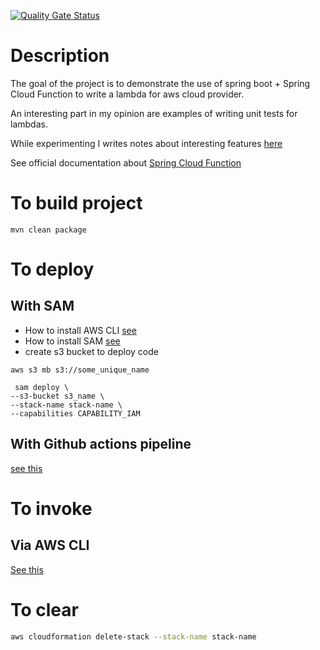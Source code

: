[![Quality Gate Status](https://sonarcloud.io/api/project_badges/measure?project=antonovdmitriy_learning-aws-lambda-springboot&metric=alert_status)](https://sonarcloud.io/summary/new_code?id=antonovdmitriy_learning-aws-lambda-springboot)

# Description

The goal of the project is to demonstrate the use of spring boot + Spring Cloud Function to write a lambda 
for aws cloud provider. 

An interesting part in my opinion are examples of writing unit tests for lambdas.

While experimenting I writes notes about interesting features [here](https://github.com/antonovdmitriy/it-notes/blob/master/aws/AWS.md#spring-cloud-functions) 

See official documentation about [Spring Cloud Function](https://docs.spring.io/spring-cloud-function/docs/current/reference/html/aws.html#_introduction)

# To build project

```shell
mvn clean package
```

# To deploy

## With SAM
- How to install AWS CLI [see](https://github.com/antonovdmitriy/it-notes/blob/master/aws/AWS.md#aws-sam-cli)
- How to install SAM  [see](https://github.com/antonovdmitriy/it-notes/blob/master/aws/AWS.md#aws-sam-cli)
- create s3 bucket to deploy code 

```shell
aws s3 mb s3://some_unique_name
```

```shell
 sam deploy \
--s3-bucket s3_name \
--stack-name stack-name \
--capabilities CAPABILITY_IAM
```

## With Github actions pipeline

[see this](.github/workflows/build-and-deploy-to-aws.yml)

# To invoke

## Via AWS CLI

[See this](https://github.com/antonovdmitriy/it-notes/blob/master/aws/AWS.md#invoke-lambda-via-aws-cli)

# To clear

```bash
aws cloudformation delete-stack --stack-name stack-name
```


